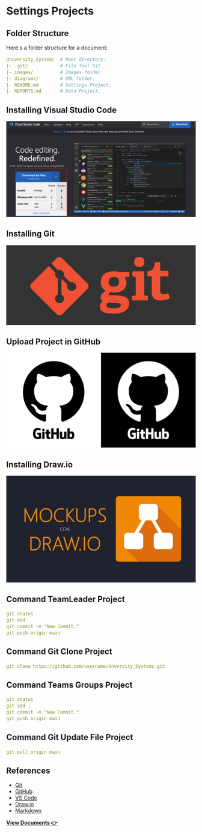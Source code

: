 
# Settings Projects

## Folder Structure

Here's a folder structure for a document:

```yml
University_System/  # Root directory.
|- .git/            # File Tool Git.
|- images/          # Images folder.
|- diagrams/        # UML folder.
|- README.md        # Settings Project.
|- REPORTS.md       # Data Project.
```

## Installing Visual Studio Code


[![Visual Studio Code](./images/vscode.png)](https://code.visualstudio.com/)

## Installing Git

[![Git](/images/git3.png)](https://code.visualstudio.com/)

## Upload Project in GitHub

[![GitHub](/images/githubL.jpg)](https://)

## Installing Draw.io

[![Draw.io](/images/Drawio.jpg)](https://)

## Command TeamLeader Project

```yml
git status
git add .
git commit -m "New Commit."
git push origin main
```

## Command Git Clone Project

```yml
git clone https://github.com/username/Unvercity_Systems.git
```

## Command Teams Groups Project

```yml
git status
git add .
git commit -m "New Commit."
git push origin main
```

## Command Git Update File Project

```yml
git pull origin main
```


## References

- [Git](https://git-scm.com/downloads/win)
- [GitHub](http://github.com/)
- [VS Code](https://code.visualstudio.com/)
- [Draw.io](https://app.diagrams.net/)
- [Markdown](http://wikipedia.org/wiki/Markdown)

__[View Documents 👉](REPORTS.md)__
